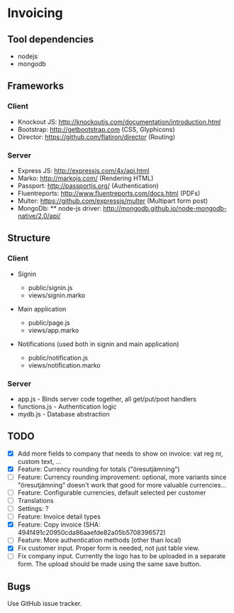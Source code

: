 # Invoicing
## Tool dependencies
* nodejs
* mongodb

## Frameworks
### Client
* Knockout JS: http://knockoutjs.com/documentation/introduction.html
* Bootstrap: http://getbootstrap.com (CSS, Glyphicons)
* Director: https://github.com/flatiron/director (Routing)

### Server
* Express JS: http://expressjs.com/4x/api.html
* Marko: http://markojs.com/ (Rendering HTML)
* Passport: http://passportjs.org/ (Authentication)
* Fluentreports: http://www.fluentreports.com/docs.html (PDFs)
* Multer: https://github.com/expressjs/multer (Multipart form post)
* MongoDb:
** node-js driver: http://mongodb.github.io/node-mongodb-native/2.0/api/

## Structure
### Client
* Signin
  * public/signin.js
  * views/signin.marko

* Main application
  * public/page.js
  * views/app.marko

* Notifications (used both in signin and main application)
  * public/notification.js
  * views/notification.marko

### Server
* app.js - Binds server code together, all get/put/post handlers
* functions.js - Authentication logic
* mydb.js - Database abstraction

## TODO
- [x] Add more fields to company that needs to show on invoice: vat reg nr, custom text, ...
- [x] Feature: Currency rounding for totals ("öresutjämning")
- [ ] Feature: Currency rounding improvement: optional, more variants since "öresutjämning" doesn't work that good for more valuable currencies...
- [ ] Feature: Configurable currencies, default selected per customer
- [ ] Translations
- [ ] Settings: ?
- [ ] Feature: Invoice detail types
- [x] Feature: Copy invoice (SHA: 494f491c20950cda86aaefde82a05b5708396572)
- [ ] Feature: More authentication methods (other than local)
- [x] Fix customer input. Proper form is needed, not just table view.
- [ ] Fix company input. Currently the logo has to be uploaded in a separate form. The upload should be made using the same save button.

## Bugs
Use GitHub issue tracker.
